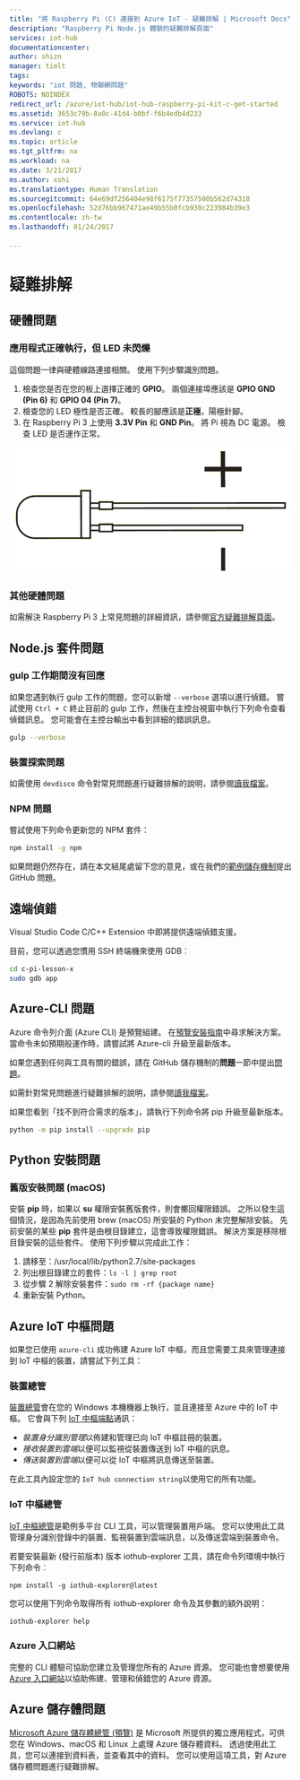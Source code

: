 ```yaml
---
title: "將 Raspberry Pi (C) 連接到 Azure IoT - 疑難排解 | Microsoft Docs"
description: "Raspberry Pi Node.js 體驗的疑難排解頁面"
services: iot-hub
documentationcenter: 
author: shizn
manager: timlt
tags: 
keywords: "iot 問題, 物聯網問題"
ROBOTS: NOINDEX
redirect_url: /azure/iot-hub/iot-hub-raspberry-pi-kit-c-get-started
ms.assetid: 3653c79b-8a0c-41d4-b0bf-f6b4edb4d233
ms.service: iot-hub
ms.devlang: c
ms.topic: article
ms.tgt_pltfrm: na
ms.workload: na
ms.date: 3/21/2017
ms.author: xshi
ms.translationtype: Human Translation
ms.sourcegitcommit: 64e69df256404e98f6175f77357500b562d74318
ms.openlocfilehash: 52d76bb967471ae49b55b0fcb930c223984b39e3
ms.contentlocale: zh-tw
ms.lasthandoff: 01/24/2017

---
```

<a id="troubleshooting" class="xliff"></a>

# 疑難排解
<a id="hardware-issues" class="xliff"></a>

## 硬體問題
<a id="the-application-runs-well-but-the-led-is-not-blinking" class="xliff"></a>

### 應用程式正確執行，但 LED 未閃爍
這個問題一律與硬體線路連接相關。 使用下列步驟識別問題。

1. 檢查您是否在您的板上選擇正確的 **GPIO**。 兩個連接埠應該是 **GPIO GND (Pin 6)** 和 **GPIO 04 (Pin 7)**。
2. 檢查您的 LED 極性是否正確。 較長的腳應該是**正極**，陽極針腳。
3. 在 Raspberry Pi 3 上使用 **3.3V Pin** 和 **GND Pin**。 將 Pi 視為 DC 電源。 檢查 LED 是否運作正常。

![LED 規格](media/iot-hub-raspberry-pi-lessons/troubleshooting/led_spec.png)

<a id="other-hardware-issues" class="xliff"></a>

### 其他硬體問題
如需解決 Raspberry Pi 3 上常見問題的詳細資訊，請參閱[官方疑難排解頁面](http://elinux.org/R-Pi_Troubleshooting)。

<a id="nodejs-package-issues" class="xliff"></a>

## Node.js 套件問題
<a id="no-response-during-gulp-tasks" class="xliff"></a>

### gulp 工作期間沒有回應
如果您遇到執行 gulp 工作的問題，您可以新增 `--verbose` 選項以進行偵錯。 嘗試使用 `Ctrl + C` 終止目前的 gulp 工作，然後在主控台視窗中執行下列命令查看偵錯訊息。 您可能會在主控台輸出中看到詳細的錯誤訊息。 

```bash
gulp --verbose
```

<a id="device-discovery-issues" class="xliff"></a>

### 裝置探索問題
如需使用 `devdisco` 命令對常見問題進行疑難排解的說明，請參閱[讀我檔案](https://github.com/Azure/device-discovery-cli/blob/develop/readme.md)。

<a id="npm-issues" class="xliff"></a>

### NPM 問題
嘗試使用下列命令更新您的 NPM 套件：

```bash
npm install -g npm
```

如果問題仍然存在，請在本文結尾處留下您的意見，或在我們的[範例儲存機制](https://github.com/Azure-Samples/iot-hub-c-raspberrypi-getting-started)提出 GitHub 問題。

<a id="remote-debugging" class="xliff"></a>

## 遠端偵錯

Visual Studio Code C/C++ Extension 中即將提供遠端偵錯支援。

目前，您可以透過您慣用 SSH 終端機來使用 GDB︰

```bash
cd c-pi-lesson-x
sudo gdb app
```

<a id="azure-cli-issues" class="xliff"></a>

## Azure-CLI 問題
Azure 命令列介面 (Azure CLI) 是預覽組建。 在[預覽安裝指南](https://github.com/Azure/azure-cli/blob/master/doc/preview_install_guide.md)中尋求解決方案。 當命令未如預期般運作時，請嘗試將 Azure-cli 升級至最新版本。

如果您遇到任何與工具有關的錯誤，請在 GitHub 儲存機制的**問題**一節中提出[問題](https://github.com/Azure/azure-cli/issues)。

如需針對常見問題進行疑難排解的說明，請參閱[讀我檔案](https://github.com/Azure/azure-cli/blob/master/README.rst)。

如果您看到「找不到符合需求的版本」，請執行下列命令將 pip 升級至最新版本。

```bash
python -m pip install --upgrade pip
```

<a id="python-installation-issues" class="xliff"></a>

## Python 安裝問題
<a id="legacy-installation-issues-macos" class="xliff"></a>

### 舊版安裝問題 (macOS)
安裝 **pip** 時，如果以 **su** 權限安裝舊版套件，則會擲回權限錯誤。 之所以發生這個情況，是因為先前使用 brew (macOS) 所安裝的 Python 未完整解除安裝。 先前安裝的某些 **pip** 套件是由根目錄建立，這會導致權限錯誤。 解決方案是移除根目錄安裝的這些套件。 使用下列步驟以完成此工作：

1. 請移至：/usr/local/lib/python2.7/site-packages
2. 列出根目錄建立的套件：`ls -l | grep root`
3. 從步驟 2 解除安裝套件：`sudo rm -rf {package name}`
4. 重新安裝 Python。

<a id="azure-iot-hub-issues" class="xliff"></a>

## Azure IoT 中樞問題
如果您已使用 `azure-cli` 成功佈建 Azure IoT 中樞，而且您需要工具來管理連接到 IoT 中樞的裝置，請嘗試下列工具：

<a id="device-explorer" class="xliff"></a>

### 裝置總管
[裝置總管](https://github.com/Azure/azure-iot-sdk-csharp/blob/master/tools/DeviceExplorer)會在您的 Windows 本機機器上執行，並且連接至 Azure 中的 IoT 中樞。 它會與下列 [IoT 中樞端點](iot-hub-devguide.md)通訊：

* *裝置身分識別管理*以佈建和管理已向 IoT 中樞註冊的裝置。
* *接收裝置到雲端*以便可以監視從裝置傳送到 IoT 中樞的訊息。
* *傳送裝置到雲端*以便可以從 IoT 中樞將訊息傳送至裝置。

在此工具內設定您的 `IoT hub connection string`以使用它的所有功能。

<a id="iot-hub-explorer" class="xliff"></a>

### IoT 中樞總管
[IoT 中樞總管](https://github.com/Azure/iothub-explorer)是範例多平台 CLI 工具，可以管理裝置用戶端。 您可以使用此工具管理身分識別登錄中的裝置、監視裝置到雲端訊息，以及傳送雲端到裝置命令。

若要安裝最新 (發行前版本) 版本 iothub-explorer 工具，請在命令列環境中執行下列命令︰

```
npm install -g iothub-explorer@latest
```

您可以使用下列命令取得所有 iothub-explorer 命令及其參數的額外說明：

```bash
iothub-explorer help
```

<a id="azure-portal" class="xliff"></a>

### Azure 入口網站
完整的 CLI 體驗可協助您建立及管理您所有的 Azure 資源。 您可能也會想要使用 [Azure 入口網站](../azure-portal-overview.md)以協助佈建、管理和偵錯您的 Azure 資源。

<a id="azure-storage-issues" class="xliff"></a>

## Azure 儲存體問題
[Microsoft Azure 儲存體總管 (預覽)](http://storageexplorer.com) 是 Microsoft 所提供的獨立應用程式，可供您在 Windows、macOS 和 Linux 上處理 Azure 儲存體資料。 透過使用此工具，您可以連接到資料表，並查看其中的資料。 您可以使用這項工具，對 Azure 儲存體問題進行疑難排解。

